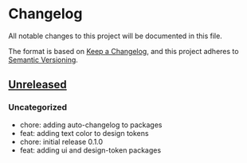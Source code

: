 # Changelog

All notable changes to this project will be documented in this file.

The format is based on [Keep a Changelog](https://keepachangelog.com/en/1.0.0/),
and this project adheres to [Semantic Versioning](https://semver.org/spec/v2.0.0.html).

## [Unreleased]

### Uncategorized

- chore: adding auto-changelog to packages
- feat: adding text color to design tokens
- chore: initial release 0.1.0
- feat: adding ui and design-token packages

[Unreleased]: https://github.com/georgewrmarshall/monorepo-synchronized-test/

